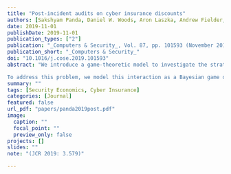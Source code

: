 ```yaml
---
title: "Post-incident audits on cyber insurance discounts"
authors: [Sakshyam Panda, Daniel W. Woods, Aron Laszka, Andrew Fielder, Emmanouil Panaousis]
date: 2019-11-01
publishDate: 2019-11-01
publication_types: ["2"]
publication: "_Computers & Security_, Vol. 87, pp. 101593 (November 2019)"
publication_short: "_Computers & Security_"
doi: "10.1016/j.cose.2019.101593"
abstract: "We introduce a game-theoretic model to investigate the strategic interaction between a cyber insurance policyholder whose premium depends on her self-reported security level and an insurer with the power to audit the security level upon receiving an indemnity claim. Audits can reveal fraudulent (or simply careless) policyholders not following reported security procedures, in which case the insurer can refuse to indemnify the policyholder. However, the insurer has to bear an audit cost even when the policyholders have followed the prescribed security procedures. As audits can be expensive, a key problem insurers face is to devise an auditing strategy to deter policyholders from misrepresenting their security levels to gain a premium discount. This decision-making problem was motivated by conducting interviews with underwriters and reviewing regulatory filings in the US; we discovered that premiums are determined by security posture, yet this is often self-reported and insurers are concerned by whether security procedures are practised as reported by the policyholders.

To address this problem, we model this interaction as a Bayesian game of incomplete information and devise optimal auditing strategies for the insurers considering the possibility that the policyholder may misrepresent her security level. To the best of our knowledge, this work is the first theoretical consideration of post-incident claims management in cyber security. Our model captures the trade-off between the incentive to exaggerate security posture during the application process and the possibility of punishment for non-compliance with reported security policies. Simulations demonstrate that common sense techniques are not as efficient at providing effective cyber insurance audit decisions as the ones computed using game theory."
summary: ""
tags: [Security Economics, Cyber Insurance]
categories: [Journal]
featured: false
url_pdf: "papers/panda2019post.pdf"
image:
  caption: ""
  focal_point: ""
  preview_only: false
projects: []
slides: ""
note: "(JCR 2019: 3.579)"

---
```


